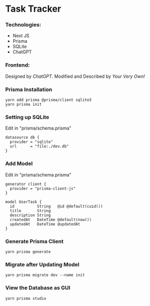 # Task Tracker

### Technologies:

- Next JS
- Prisma
- SQLite
- ChatGPT

### Frontend:

Designed by _ChatGPT_. Modified and Described by _Your Very Own!_

### Prisma Installation

```
yarn add prisma @prisma/client sqlite3
yarn prisma init
```

### Setting up SQLite

Edit in "prisma/schema.prisma"

```
datasource db {
  provider = "sqlite"
  url      = "file:./dev.db"
}
```

### Add Model

Edit in "prisma/schema.prisma"

```
generator client {
  provider = "prisma-client-js"
}

model UserTask {
  id          String   @id @default(cuid())
  title       String
  description String
  createdAt   DateTime @default(now())
  updatedAt   DateTime @updatedAt
}
```

### Generate Prisma Client

```
yarn prisma generate
```

### Migrate after Updating Model

```
yarn prisma migrate dev --name init
```

### View the Database as GUI

```
yarn prisma studio
```
